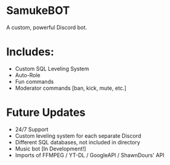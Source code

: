 # SamukeBOT
A custom, powerful Discord bot. 

# Includes:

- Custom SQL Leveling System
- Auto-Role
- Fun commands
- Moderator commands [ban, kick, mute, etc.]

# Future Updates

- 24/7 Support
- Custom leveling system for each separate Discord
- Different SQL databases, not included in directory
- Music bot [In Development!]
- Imports of FFMPEG / YT-DL / GoogleAPI / ShawnDours' API
